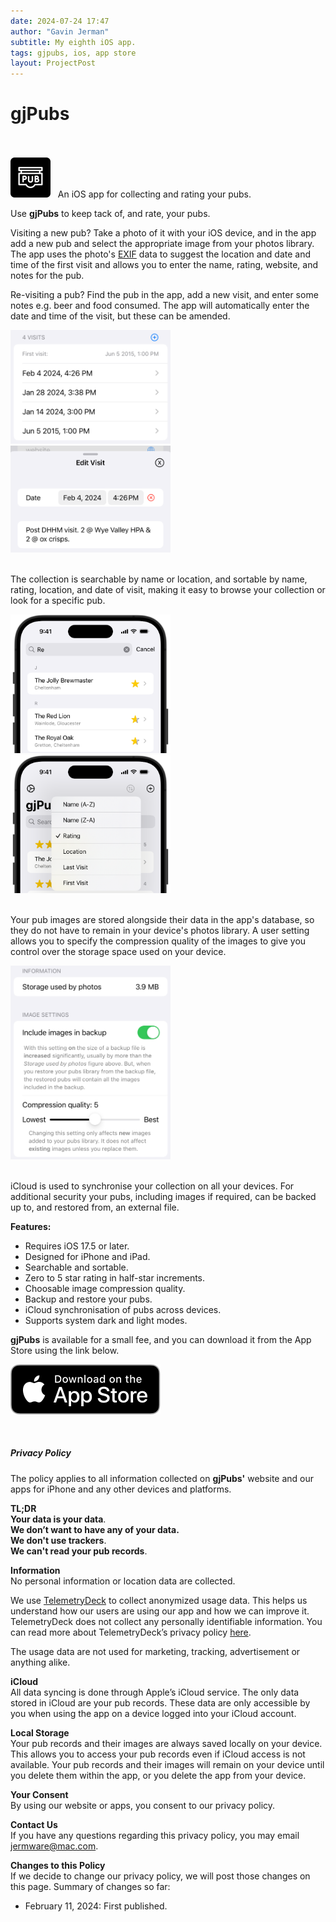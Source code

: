 ```yaml
---
date: 2024-07-24 17:47
author: "Gavin Jerman"
subtitle: My eighth iOS app.
tags: gjpubs, ios, app store
layout: ProjectPost
---
```


# gjPubs

<br><br>
<img width="64" height="64" src="/images/gjPubs/gjPubs-icon.png">
&nbsp;&nbsp;An iOS app for collecting and rating your pubs.

Use **gjPubs** to keep tack of, and rate, your pubs.

Visiting a new pub? Take a photo of it with your iOS device, and in the app add a new pub and select the appropriate image from your photos library. The app uses the photo's [EXIF](https://en.wikipedia.org/wiki/Exif) data to suggest the location and date and time of the first visit and allows you to enter the name, rating, website, and notes for the pub.

Re-visiting a pub? Find the pub in the app, add a new visit, and enter some notes e.g. beer and food consumed. The app will automatically enter the date and time of the visit, but these can be amended.  

<img src="/images/gjPubs/0-multiple-visits.png" alt="multiple visits" width="256">
&nbsp;
<img src="/images/gjPubs/1-visit-details.png" alt="visit details" width="256">
<br><br>

The collection is searchable by name or location, and sortable by name, rating, location, and date of visit, making it easy to browse your collection or look for a specific pub.  

<img src="/images/gjPubs/2-search-text.png" alt="search text" width="256">
&nbsp;
<img src="/images/gjPubs/3-sort-options.png" alt="sort options" width="256">
<br><br>

Your pub images are stored alongside their data in the app's database, so they do not have to remain in your device's photos library. A user setting allows you to specify the compression quality of the images to give you control over the storage space used on your device.  

<img src="/images/gjPubs/4-image-settings.png" alt="image settings" width="256">
<br><br>

iCloud is used to synchronise your collection on all your devices. For additional security your pubs, including images if required, can be backed up to, and restored from, an external file.

**Features:**
- Requires iOS 17.5 or later.
- Designed for iPhone and iPad.
- Searchable and sortable.
- Zero to 5 star rating in half-star increments.
- Choosable image compression quality.
- Backup and restore your pubs.
- iCloud synchronisation of pubs across devices.
- Supports system dark and light modes.

**gjPubs** is available for a small fee, and you can download it from the App Store using the link below.

[![download](/images/Download_on_the_App_Store_Badge_US-UK_RGB_blk_092917.svg)](https://apps.apple.com/app/gjpubs/id6475642254?platform=iphone)

<br><h5 id="privacy">Privacy Policy</h5>

The policy applies to all information collected on **gjPubs'** website and our apps for iPhone and any other devices and platforms.

**TL;DR**  
**Your data is your data**.  
**We don’t want to have any of your data.**  
**We don't use trackers**.  
**We can't read your pub records**.  

**Information**  
No personal information or location data are collected.

We use [TelemetryDeck](https://telemetrydeck.com) to collect anonymized usage data. This helps us understand how our users are using our app and how we can improve it. TelemetryDeck does not collect any personally identifiable information. You can read more about TelemetryDeck’s privacy policy [here](https://telemetrydeck.com/privacy).

The usage data are not used for marketing, tracking, advertisement or anything alike.

**iCloud**  
All data syncing is done through Apple’s iCloud service. The only data stored in iCloud are your pub records. These data are only accessible by you when using the app on a device logged into your iCloud account.

**Local Storage**  
Your pub records and their images are always saved locally on your device. This allows you to access your pub records even if iCloud access is not available. Your pub records and their images will remain on your device until you delete them within the app, or you delete the app from your device.

**Your Consent**  
By using our website or apps, you consent to our privacy policy.

**Contact Us**  
If you have any questions regarding this privacy policy, you may email [jermware@mac.com](mailto:jermware@mac.com).

**Changes to this Policy**  
If we decide to change our privacy policy, we will post those changes on this page. Summary of changes so far:

- February 11, 2024: First published.
